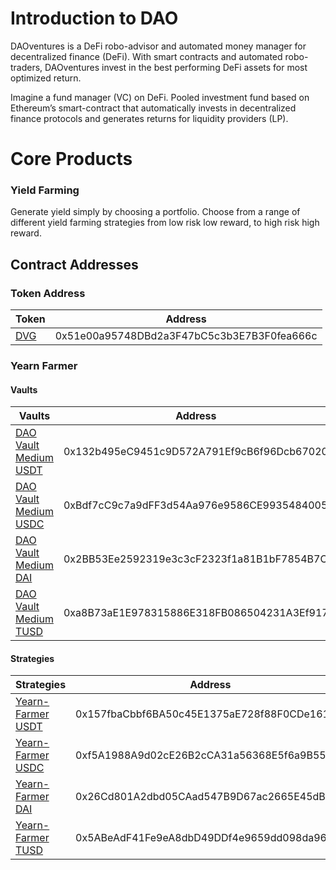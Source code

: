 
# Introduction to DAO
DAOventures is a DeFi robo-advisor and automated money manager for decentralized finance (DeFi). With smart contracts and automated robo-traders, DAOventures invest in the best performing DeFi assets for most optimized return.

Imagine a fund manager (VC) on DeFi. Pooled investment fund based on Ethereum’s smart-contract that automatically invests in decentralized finance protocols and generates returns for liquidity providers (LP). 

# Core Products

### Yield Farming
Generate yield simply by choosing a portfolio. Choose from a range of different yield farming strategies from low risk low reward, to high risk high reward.

## Contract Addresses
### Token Address
|Token|Address|
|-----|-------|
|[DVG](https://etherscan.io/address/0x51e00a95748DBd2a3F47bC5c3b3E7B3F0fea666c)|0x51e00a95748DBd2a3F47bC5c3b3E7B3F0fea666c|

### Yearn Farmer

#### Vaults

|Vaults|Address|
|------|-------|
|[DAO Vault Medium USDT](https://rinkeby.etherscan.io/address/0x132b495eC9451c9D572A791Ef9cB6f96Dcb67020)|0x132b495eC9451c9D572A791Ef9cB6f96Dcb67020|
|[DAO Vault Medium USDC](https://rinkeby.etherscan.io/address/0xBdf7cC9c7a9dFF3d54Aa976e9586CE9935484005)|0xBdf7cC9c7a9dFF3d54Aa976e9586CE9935484005|
|[DAO Vault Medium DAI](https://rinkeby.etherscan.io/address/0x2BB53Ee2592319e3c3cF2323f1a81B1bF7854B7C)|0x2BB53Ee2592319e3c3cF2323f1a81B1bF7854B7C|
|[DAO Vault Medium TUSD](https://rinkeby.etherscan.io/address/0xa8B73aE1E978315886E318FB086504231A3Ef917)|0xa8B73aE1E978315886E318FB086504231A3Ef917|

#### Strategies

|Strategies|Address|
|----------|-------|
|[Yearn-Farmer USDT](https://rinkeby.etherscan.io/address/0x157fbacbbf6ba50c45e1375ae728f88f0cde1615)|0x157fbaCbbf6BA50c45E1375aE728f88F0CDe1615|
|[Yearn-Farmer USDC](https://rinkeby.etherscan.io/address/0xf5a1988a9d02ce26b2cca31a56368e5f6a9b55ac)|0xf5A1988A9d02cE26B2cCA31a56368E5f6a9B55Ac|
|[Yearn-Farmer DAI](https://rinkeby.etherscan.io/address/0x26cd801a2dbd05caad547b9d67ac2665e45dbc7e)|0x26Cd801A2dbd05CAad547B9D67ac2665E45dBC7E|
|[Yearn-Farmer TUSD](https://rinkeby.etherscan.io/address/0x5abeadf41fe9ea8dbd49ddf4e9659dd098da9610)|0x5ABeAdF41Fe9eA8dbD49DDf4e9659dd098da9610|
